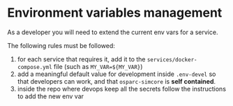 # Environment variables management

As a developer you will need to extend the current env vars for a service.

The following rules must be followed:

1. for each service that requires it, add it to the `services/docker-compose.yml` file (such as `MY_VAR=${MY_VAR}`)
2. add a meaningful default value for development inside `.env-devel` so that developers can work, and that `osparc-simcore` is **self contained**.
3. inside the repo where devops keep all the secrets follow the instructions to add the new env var
